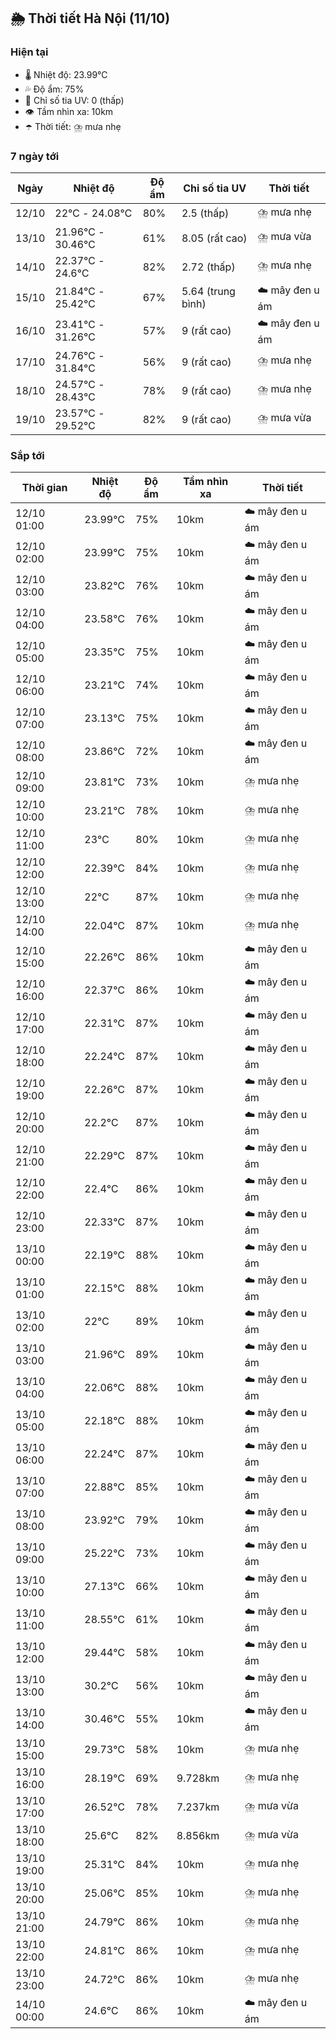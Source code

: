 ## 🌦️ Thời tiết Hà Nội (11/10)

### Hiện tại

- 🌡️ Nhiệt độ: 23.99℃
- 💦 Độ ẩm: 75%
- 🌟 Chỉ số tia UV: 0 (thấp)
- 👁️ Tầm nhìn xa: 10km
- ☂️ Thời tiết: ⛈️ mưa nhẹ

### 7 ngày tới

| Ngày | Nhiệt độ | Độ ẩm | Chỉ số tia UV | Thời tiết |
| --- | --- | --- | --- | --- |
| 12/10 | 22℃ - 24.08℃ | 80% | 2.5 (thấp) | ⛈️ mưa nhẹ |
| 13/10 | 21.96℃ - 30.46℃ | 61% | 8.05 (rất cao) | ⛈️ mưa vừa |
| 14/10 | 22.37℃ - 24.6℃ | 82% | 2.72 (thấp) | ⛈️ mưa nhẹ |
| 15/10 | 21.84℃ - 25.42℃ | 67% | 5.64 (trung bình) | ☁️ mây đen u ám |
| 16/10 | 23.41℃ - 31.26℃ | 57% | 9 (rất cao) | ☁️ mây đen u ám |
| 17/10 | 24.76℃ - 31.84℃ | 56% | 9 (rất cao) | ⛈️ mưa nhẹ |
| 18/10 | 24.57℃ - 28.43℃ | 78% | 9 (rất cao) | ⛈️ mưa nhẹ |
| 19/10 | 23.57℃ - 29.52℃ | 82% | 9 (rất cao) | ⛈️ mưa vừa |

### Sắp tới

| Thời gian | Nhiệt độ | Độ ẩm | Tầm nhìn xa | Thời tiết |
| --- | --- | --- | --- | --- |
| 12/10 01:00 | 23.99℃ | 75% | 10km | ☁️ mây đen u ám |
| 12/10 02:00 | 23.99℃ | 75% | 10km | ☁️ mây đen u ám |
| 12/10 03:00 | 23.82℃ | 76% | 10km | ☁️ mây đen u ám |
| 12/10 04:00 | 23.58℃ | 76% | 10km | ☁️ mây đen u ám |
| 12/10 05:00 | 23.35℃ | 75% | 10km | ☁️ mây đen u ám |
| 12/10 06:00 | 23.21℃ | 74% | 10km | ☁️ mây đen u ám |
| 12/10 07:00 | 23.13℃ | 75% | 10km | ☁️ mây đen u ám |
| 12/10 08:00 | 23.86℃ | 72% | 10km | ☁️ mây đen u ám |
| 12/10 09:00 | 23.81℃ | 73% | 10km | ⛈️ mưa nhẹ |
| 12/10 10:00 | 23.21℃ | 78% | 10km | ⛈️ mưa nhẹ |
| 12/10 11:00 | 23℃ | 80% | 10km | ⛈️ mưa nhẹ |
| 12/10 12:00 | 22.39℃ | 84% | 10km | ⛈️ mưa nhẹ |
| 12/10 13:00 | 22℃ | 87% | 10km | ⛈️ mưa nhẹ |
| 12/10 14:00 | 22.04℃ | 87% | 10km | ⛈️ mưa nhẹ |
| 12/10 15:00 | 22.26℃ | 86% | 10km | ☁️ mây đen u ám |
| 12/10 16:00 | 22.37℃ | 86% | 10km | ☁️ mây đen u ám |
| 12/10 17:00 | 22.31℃ | 87% | 10km | ☁️ mây đen u ám |
| 12/10 18:00 | 22.24℃ | 87% | 10km | ☁️ mây đen u ám |
| 12/10 19:00 | 22.26℃ | 87% | 10km | ☁️ mây đen u ám |
| 12/10 20:00 | 22.2℃ | 87% | 10km | ☁️ mây đen u ám |
| 12/10 21:00 | 22.29℃ | 87% | 10km | ☁️ mây đen u ám |
| 12/10 22:00 | 22.4℃ | 86% | 10km | ☁️ mây đen u ám |
| 12/10 23:00 | 22.33℃ | 87% | 10km | ☁️ mây đen u ám |
| 13/10 00:00 | 22.19℃ | 88% | 10km | ☁️ mây đen u ám |
| 13/10 01:00 | 22.15℃ | 88% | 10km | ☁️ mây đen u ám |
| 13/10 02:00 | 22℃ | 89% | 10km | ☁️ mây đen u ám |
| 13/10 03:00 | 21.96℃ | 89% | 10km | ☁️ mây đen u ám |
| 13/10 04:00 | 22.06℃ | 88% | 10km | ☁️ mây đen u ám |
| 13/10 05:00 | 22.18℃ | 88% | 10km | ☁️ mây đen u ám |
| 13/10 06:00 | 22.24℃ | 87% | 10km | ☁️ mây đen u ám |
| 13/10 07:00 | 22.88℃ | 85% | 10km | ☁️ mây đen u ám |
| 13/10 08:00 | 23.92℃ | 79% | 10km | ☁️ mây đen u ám |
| 13/10 09:00 | 25.22℃ | 73% | 10km | ☁️ mây đen u ám |
| 13/10 10:00 | 27.13℃ | 66% | 10km | ☁️ mây đen u ám |
| 13/10 11:00 | 28.55℃ | 61% | 10km | ☁️ mây đen u ám |
| 13/10 12:00 | 29.44℃ | 58% | 10km | ☁️ mây đen u ám |
| 13/10 13:00 | 30.2℃ | 56% | 10km | ☁️ mây đen u ám |
| 13/10 14:00 | 30.46℃ | 55% | 10km | ☁️ mây đen u ám |
| 13/10 15:00 | 29.73℃ | 58% | 10km | ⛈️ mưa nhẹ |
| 13/10 16:00 | 28.19℃ | 69% | 9.728km | ⛈️ mưa nhẹ |
| 13/10 17:00 | 26.52℃ | 78% | 7.237km | ⛈️ mưa vừa |
| 13/10 18:00 | 25.6℃ | 82% | 8.856km | ⛈️ mưa vừa |
| 13/10 19:00 | 25.31℃ | 84% | 10km | ⛈️ mưa nhẹ |
| 13/10 20:00 | 25.06℃ | 85% | 10km | ⛈️ mưa nhẹ |
| 13/10 21:00 | 24.79℃ | 86% | 10km | ⛈️ mưa nhẹ |
| 13/10 22:00 | 24.81℃ | 86% | 10km | ⛈️ mưa nhẹ |
| 13/10 23:00 | 24.72℃ | 86% | 10km | ⛈️ mưa nhẹ |
| 14/10 00:00 | 24.6℃ | 86% | 10km | ☁️ mây đen u ám |
